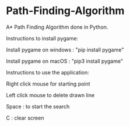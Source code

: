 # Path-Finding-Algorithm
A* Path Finding Algorithm done in Python.

Instructions to install pygame:

Install pygame on windows : "pip install pygame"

Install pygame on macOS : "pip3 install pygame"

Instructions to use the application:

Right click mouse for starting point

Left click mouse to delete drawn line

Space : to start the search

C : clear screen
